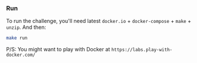 ### Run

To run the challenge, you'll need latest `docker.io` + `docker-compose` + `make` + `unzip`. And then:

```bash
make run
```
P/S: You might want to play with Docker at `https://labs.play-with-docker.com/`
